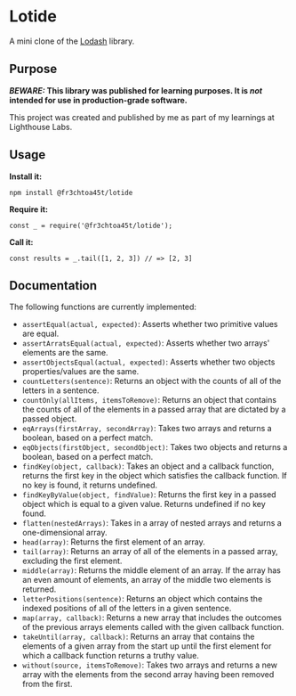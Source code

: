 # Lotide

A mini clone of the [Lodash](https://lodash.com) library.

## Purpose

**_BEWARE:_ This library was published for learning purposes. It is _not_ intended for use in production-grade software.**

This project was created and published by me as part of my learnings at Lighthouse Labs. 

## Usage

**Install it:**

`npm install @fr3chtoa45t/lotide`

**Require it:**

`const _ = require('@fr3chtoa45t/lotide');`

**Call it:**

`const results = _.tail([1, 2, 3]) // => [2, 3]`

## Documentation

The following functions are currently implemented:

* `assertEqual(actual, expected)`: Asserts whether two primitive values are equal.
* `assertArratsEqual(actual, expected)`: Asserts whether two arrays' elements are the same.
* `assertObjectsEqual(actual, expected)`: Asserts whether two objects properties/values are the same.
* `countLetters(sentence)`: Returns an object with the counts of all of the letters in a sentence.
* `countOnly(allItems, itemsToRemove)`: Returns an object that contains the counts of all of the elements in a passed array that are dictated by a passed object.
* `eqArrays(firstArray, secondArray)`: Takes two arrays and returns a boolean, based on a perfect match.
* `eqObjects(firstObject, secondObject)`: Takes two objects and returns a boolean, based on a perfect match.
* `findKey(object, callback)`: Takes an object and a callback function, returns the first key in the object which satisfies the callback function. If no key is found, it returns undefined. 
* `findKeyByValue(object, findValue)`: Returns the first key in a passed object which is equal to a given value. Returns undefined if no key found.
* `flatten(nestedArrays)`: Takes in a array of nested arrays and returns a one-dimensional array.
* `head(array)`: Returns the first element of an array.
* `tail(array)`: Returns an array of all of the elements in a passed array, excluding the first element.
* `middle(array)`: Returns the middle element of an array. If the array has an even amount of elements, an array of the middle two elements is returned.
* `letterPositions(sentence)`: Returns an object which contains the indexed positions of all of the letters in a given sentence.
* `map(array, callback)`: Returns a new array that includes the outcomes of the previous arrays elements called with the given callback function.
* `takeUntil(array, callback)`: Returns an array that contains the elements of a given array from the start up until the first element for which a callback function returns a truthy value.
* `without(source, itemsToRemove)`: Takes two arrays and returns a new array with the elements from the second array having been removed from the first.
